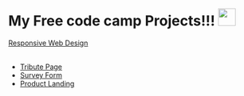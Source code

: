 # My Free code camp Projects!!! <img src="https://user-images.githubusercontent.com/76929974/125454882-6474abef-08a7-48e0-b78c-b59f1a46c878.png" width="35">


<a href="https://fcc-web.netlify.app/">Responsive Web Design</a><br><br>

<ul>
   <li>
        <a href="https://fcc-web.netlify.app/Tribute-Page.html">Tribute Page</a>
   </li>
    <li>
        <a href="https://fcc-web.netlify.app/Survey-Form.html">Survey Form</a>
    </li>
    <li><a href="https://fcc-web.netlify.app/Product-Landing.html">Product Landing</a></li>
</ul>